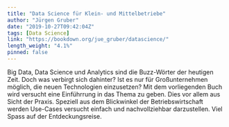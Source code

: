 ```yaml
---
title: "Data Science für Klein- und Mittelbetriebe"
author: "Jürgen Gruber"
date: "2019-10-27T09:42:04Z"
tags: [Data Science]
link: "https://bookdown.org/jue_gruber/datascience/"
length_weight: "4.1%"
pinned: false
---
```


Big Data, Data Science und Analytics sind die Buzz-Wörter der heutigen Zeit. Doch was verbirgt sich dahinter? Ist es nur für Großunternehmen möglich, die neuen Technologien einzusetzen? Mit dem vorliegenden Buch wird versucht eine Einführrung in das Thema zu geben. Dies vor allem aus Sicht der Praxis. Speziell aus dem Blickwinkel der Betriebswirtschaft werden Use-Cases versucht einfach und nachvollziehbar darzustellen. Viel Spass auf der Entdeckungsreise.
